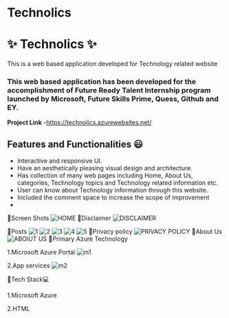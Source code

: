 # Technolics
# ✨ Technolics ✨

This is a web based application developed for Technology related website

### This web based application has been developed for the accomplishment of Future Ready Talent Internship program launched by Microsoft, Future Skills Prime, Quess, Github and EY.


**Project Link** -https://technolics.azurewebsites.net/

## Features and Functionalities 😃

- Interactive and responsive UI.
- Have an aesthetically pleasing visual design and architecture.
- Has collection of many web pages including Home, About Us, categories, Technology topics and Technology related information etc.
- User can know about Technology information through this website.
- Included the comment space to increase the scope of improvement
-  
🔗Screen Shots
![HOME](https://user-images.githubusercontent.com/118967277/204201097-e5f0c119-2beb-4099-9b18-daa3b678d50f.jpg)
🔗Disclaimer
![DISCLAIMER](https://user-images.githubusercontent.com/118967277/204202901-0f3ec10d-23cd-4e6b-9ffd-92baf02e06ec.jpg)

🔗Posts
![1](https://user-images.githubusercontent.com/118967277/204202948-c94bb2fa-1d99-47c5-af9c-f55f0ad4fadf.jpg)
![2](https://user-images.githubusercontent.com/118967277/204202382-f417c7c0-8ba3-419d-ba70-b183eb5300bc.jpg)
![3](https://user-images.githubusercontent.com/118967277/204201665-a31178e6-de8f-45bc-92d2-284555d234d2.jpg)
![4](https://user-images.githubusercontent.com/118967277/204202419-4f0906ed-6057-471f-b83c-53dd6d49c288.jpg)
![5](https://user-images.githubusercontent.com/118967277/204201739-3c117449-2340-4097-8ef0-ae2af2c61968.jpg)
🔗Privacy policy
![PRIVACY POLICY](https://user-images.githubusercontent.com/118967277/204201818-9a9e7e6e-d369-40a7-8a4c-faea96e5e6da.jpg)
🔗About Us
![ABOIUT US](https://user-images.githubusercontent.com/118967277/204202553-0ea92c53-2b2e-42ad-bb8b-e6d009a39356.jpg)
🔗Primary Azure Technology

1.Microsoft Azure Portal
![m1](https://user-images.githubusercontent.com/118967277/204209927-2fd3b217-a5e9-4817-84c5-10e7efdf29e7.jpg)

2.App services
![m2](https://user-images.githubusercontent.com/118967277/204210004-7cf6d284-b89c-4101-b9bf-796065f1ef8b.jpg)


🔗Tech Stack💻

1.Microsoft Azure

2.HTML
